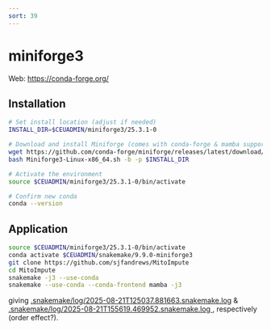 ```yaml
---
sort: 39
---
```


# miniforge3

Web: <https://conda-forge.org/>

## Installation

```bash
# Set install location (adjust if needed)
INSTALL_DIR=$CEUADMIN/miniforge3/25.3.1-0

# Download and install Miniforge (comes with conda-forge & mamba support)
wget https://github.com/conda-forge/miniforge/releases/latest/download/Miniforge3-Linux-x86_64.sh
bash Miniforge3-Linux-x86_64.sh -b -p $INSTALL_DIR

# Activate the environment
source $CEUADMIN/miniforge3/25.3.1-0/bin/activate

# Confirm new conda
conda --version
```

## Application

```bash
source $CEUADMIN/miniforge3/25.3.1-0/bin/activate
conda activate $CEUADMIN/snakemake/9.9.0-miniforge3
git clone https://github.com/sjfandrews/MitoImpute
cd MitoImpute
snakemake -j3 --use-conda
snakemake --use-conda --conda-frontend mamba -j3
```

giving [.snakemake/log/2025-08-21T125037.881663.snakemake.log](../Python/files/2025-08-21T125037.881663.snakemake.log) & [.snakemake/log/2025-08-21T155619.469952.snakemake.log
](../Python/files/2025-08-21T155619.469952.snakemake.log), respectively (order effect?).
